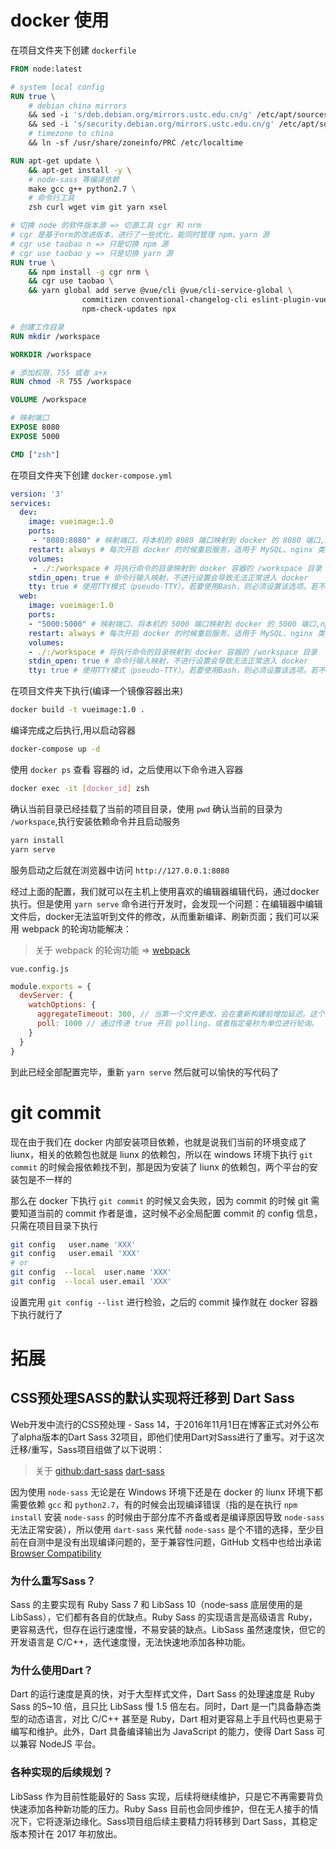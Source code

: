 # docker 使用

在项目文件夹下创建 `dockerfile`

```Dockerfile
FROM node:latest

# system local config
RUN true \
    # debian china mirrors
    && sed -i 's/deb.debian.org/mirrors.ustc.edu.cn/g' /etc/apt/sources.list \
    && sed -i 's/security.debian.org/mirrors.ustc.edu.cn/g' /etc/apt/sources.list \
    # timezone to china
    && ln -sf /usr/share/zoneinfo/PRC /etc/localtime 

RUN apt-get update \
    && apt-get install -y \
    # node-sass 等编译依赖
    make gcc g++ python2.7 \
    # 命令行工具
    zsh curl wget vim git yarn xsel

# 切换 node 的软件版本源 => 切源工具 cgr 和 nrm
# cgr 是基于nrm的改进版本，进行了一些优化，能同时管理 npm、yarn 源
# cgr use taobao n => 只是切换 npm 源
# cgr use taobao y => 只是切换 yarn 源
RUN true \
    && npm install -g cgr nrm \
    && cgr use taobao \
    && yarn global add serve @vue/cli @vue/cli-service-global \
                commitizen conventional-changelog-cli eslint-plugin-vue \
                npm-check-updates npx

# 创建工作目录
RUN mkdir /workspace

WORKDIR /workspace

# 添加权限，755 或者 a+x
RUN chmod -R 755 /workspace

VOLUME /workspace

# 映射端口
EXPOSE 8080
EXPOSE 5000

CMD ["zsh"]
```

在项目文件夹下创建 `docker-compose.yml`

```YAML
version: '3'
services:
  dev:
    image: vueimage:1.0
    ports:
     - "8080:8080" # 映射端口，将本机的 8080 端口映射到 docker 的 8080 端口,npm run serve
    restart: always # 每次开启 docker 的时候重启服务，适用于 MySQL、nginx 类似于这种的服务
    volumes: 
     - ./:/workspace # 将执行命令的目录映射到 docker 容器的 /workspace 目录
    stdin_open: true # 命令行输入映射，不进行设置会导致无法正常进入 docker
    tty: true # 使用TTY模式（pseudo-TTY）。若要使用Bash，则必须设置该选项。若不设置该选项，则可以输入命令，但不显示shell
  web:
    image: vueimage:1.0
    ports:
    - "5000:5000" # 映射端口，将本机的 5000 端口映射到 docker 的 5000 端口,npm run build && serve dist\
    restart: always # 每次开启 docker 的时候重启服务，适用于 MySQL、nginx 类似于这种的服务
    volumes: 
    - ./:/workspace # 将执行命令的目录映射到 docker 容器的 /workspace 目录
    stdin_open: true # 命令行输入映射，不进行设置会导致无法正常进入 docker
    tty: true # 使用TTY模式（pseudo-TTY）。若要使用Bash，则必须设置该选项。若不设置该选项，则可以输入命令，但不显示shell
```

在项目文件夹下执行(编译一个镜像容器出来)

```Bash
docker build -t vueimage:1.0 .
```

编译完成之后执行,用以启动容器

```Bash
docker-compose up -d
```

使用 `docker ps` 查看 容器的 id，之后使用以下命令进入容器

```Bash
docker exec -it [docker_id] zsh
```

确认当前目录已经挂载了当前的项目目录，使用 `pwd` 确认当前的目录为 `/workspace`,执行安装依赖命令并且启动服务

```Bash
yarn install
yarn serve
```

服务启动之后就在浏览器中访问 `http://127.0.0.1:8080`

经过上面的配置，我们就可以在主机上使用喜欢的编辑器编辑代码，通过docker执行。但是使用 `yarn serve` 命令进行开发时，会发现一个问题：在编辑器中编辑文件后，docker无法监听到文件的修改，从而重新编译、刷新页面；我们可以采用 webpack 的轮询功能解决：

> 关于 webpack 的轮询功能 => [webpack](https://www.webpackjs.com/configuration/watch/)

`vue.config.js`

```javascript
module.exports = {
  devServer: {
    watchOptions: {
      aggregateTimeout: 300, // 当第一个文件更改，会在重新构建前增加延迟。这个选项允许 webpack 将这段时间内进行的任何其他更改都聚合到一次重新构建里。以毫秒为单位：
      poll: 1000 // 通过传递 true 开启 polling，或者指定毫秒为单位进行轮询。
    }
  }
}

```

到此已经全部配置完毕，重新 `yarn serve` 然后就可以愉快的写代码了

# git commit

现在由于我们在 docker 内部安装项目依赖，也就是说我们当前的环境变成了 liunx，相关的依赖包也就是 liunx 的依赖包，所以在 windows 环境下执行 `git commit` 的时候会报依赖找不到，那是因为安装了 liunx 的依赖包，两个平台的安装包是不一样的

那么在 docker 下执行 `git commit` 的时候又会失败，因为 commit 的时候 git 需要知道当前的 commit 作者是谁，这时候不必全局配置 commit 的 config 信息，只需在项目目录下执行

```bash
git config   user.name 'XXX'
git config   user.email 'XXX' 
# or
git config  --local  user.name 'XXX' 
git config  --local user.email 'XXX' 
```

设置完用 `git config --list` 进行检验，之后的 commit 操作就在 docker 容器下执行就行了

# 拓展

## CSS预处理SASS的默认实现将迁移到 Dart Sass

Web开发中流行的CSS预处理 - Sass 14，于2016年11月1日在博客正式对外公布了alpha版本的Dart Sass 32项目，即他们使用Dart对Sass进行了重写。对于这次迁移/重写，Sass项目组做了以下说明：

> 关于 [github:dart-sass](https://github.com/sass/dart-sass) [dart-sass](https://sass-lang.com/dart-sass)

因为使用 `node-sass` 无论是在 Windows 环境下还是在 docker 的 liunx 环境下都需要依赖 `gcc` 和 `python2.7`，有的时候会出现编译错误（指的是在执行 `npm install` 安装 `node-sass` 的时候由于部分库不齐备或者是编译原因导致 `node-sass` 无法正常安装），所以使用 `dart-sass` 来代替 `node-sass` 是个不错的选择，至少目前在自测中是没有出现编译问题的，至于兼容性问题，GitHub 文档中也给出承诺 [Browser Compatibility](https://github.com/sass/dart-sass#browser-compatibility)

### 为什么重写Sass？

Sass 的主要实现有 Ruby Sass 7 和 LibSass 10（node-sass 底层使用的是 LibSass），它们都有各自的优缺点。Ruby Sass 的实现语言是高级语言 Ruby，更容易迭代，但存在运行速度慢，不易安装的缺点。LibSass 虽然速度快，但它的开发语言是 C/C++，迭代速度慢，无法快速地添加各种功能。

### 为什么使用Dart？

Dart 的运行速度是真的快，对于大型样式文件，Dart Sass 的处理速度是 Ruby Sass 的5~10 倍，且只比 LibSass 慢 1.5 倍左右。同时，Dart 是一门具备静态类型的动态语言，对比 C/C++ 甚至是 Ruby，Dart 相对更容易上手且代码也更易于编写和维护。此外，Dart 具备编译输出为 JavaScript 的能力，使得 Dart Sass 可以兼容 NodeJS 平台。

### 各种实现的后续规划？

LibSass  作为目前性能最好的 Sass 实现，后续将继续维护，只是它不再需要背负快速添加各种新功能的压力。Ruby Sass 目前也会同步维护，但在无人接手的情况下，它将逐渐边缘化。Sass项目组后续主要精力将转移到 Dart Sass，其稳定版本预计在 2017 年初放出。